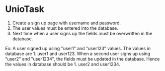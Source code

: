 # UnioTask

1. Create a sign up page with username and password.
2. The user values must be entered into the database.
3. Next time when a user signs up the fields must be overwritten in the database.

Ex: A user signed up using "user1" and "user123" values.
    The values in database are 1. user1 and user123.
    When a second user signs up using "user2" and "user1234",
      the fields must be updated in the database.
      Hence the values in database should be 1. user2 and user1234.
